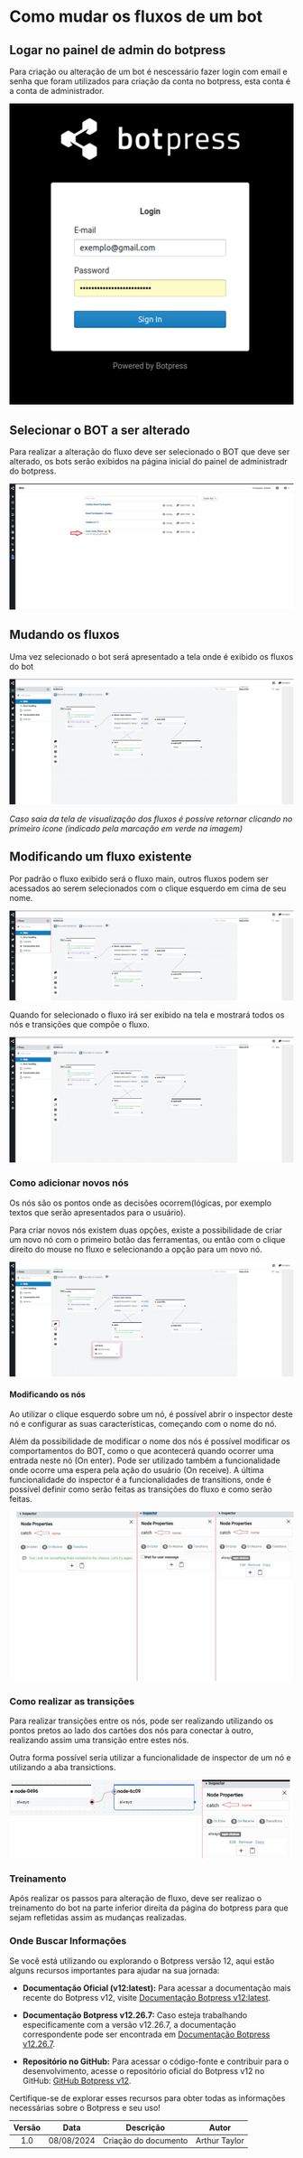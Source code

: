 # Como mudar os fluxos de um bot

## Logar no painel de admin do botpress

Para criação ou alteração de um bot é nescessário fazer login com email e senha que foram utilizados para criação da conta no botpress, esta conta é a conta de administrador.

![login](../images/login.png)

## Selecionar o BOT a ser alterado

Para realizar a alteração do fluxo deve ser selecionado o BOT que deve ser alterado, os bots serão exibidos na página inicial do painel de administradr do botpress.

![adminPanel](../images/adminPage.jpeg)

## Mudando os fluxos

Uma vez selecionado o bot será apresentado a tela onde é exibido os fluxos do bot

![workflow](../images/workflow.jpeg)

*Caso saia da tela de visualização dos fluxos é possíve retornar clicando no primeiro ícone (indicado pela marcação em verde na imagem)*

## Modificando um fluxo existente

Por padrão o fluxo exibido será o fluxo main, outros fluxos podem ser acessados ao serem selecionados com o clique esquerdo em cima de seu nome.

![flows](../images/flows.jpeg)

Quando for selecionado o fluxo irá ser exibido na tela e mostrará todos os nós e transições que compõe o fluxo.

![workflow](../images/workflow.jpeg)

### Como adicionar novos nós

Os nós são os pontos onde as decisões ocorrem(lógicas, por exemplo textos que serão apresentados para o usuário).

Para criar novos nós existem duas opções, existe a possibilidade de criar um novo nó com o primeiro botão das ferramentas, ou então com o clique direito do mouse no fluxo e selecionando a opção para um novo nó.

![criandoNós](../images/criarNodes.jpeg)

#### Modificando os nós 

Ao utilizar o clique esquerdo sobre um nó, é possível abrir o inspector deste nó e configurar as suas características, começando com o nome do nó. 

Além da possibilidade de modificar o nome dos nós é possível modificar os comportamentos do BOT, como o que acontecerá quando ocorrer uma entrada neste nó (On enter). Pode ser utilizado também a funcionalidade onde ocorre uma espera pela ação do usuário (On receive). A última funcionalidade do inspector é a funcionalidades de transitions, onde é possível definir como serão feitas as transições do fluxo e como serão feitas. 

![botaoCriarBot](../images/inspectorProperties.jpeg)

### Como realizar as transições

Para realizar transições entre os nós, pode ser realizando utilizando os pontos pretos ao lado dos cartões dos nós para conectar à outro, realizando assim uma transição entre estes nós. 

Outra forma possível seria utilizar a funcionalidade de inspector de um nó e utilizando a aba transictions. 

![criandoConexoes](../images/conexoesNodes.jpeg)

### Treinamento 

Após realizar os passos para alteração de fluxo, deve ser realizao o treinamento do bot na parte inferior direita da página do botpress para que sejam refletidas assim as mudanças realizadas.

### Onde Buscar Informações

Se você está utilizando ou explorando o Botpress versão 12, aqui estão alguns recursos importantes para ajudar na sua jornada:

- **Documentação Oficial (v12:latest):** Para acessar a documentação mais recente do Botpress v12, visite [Documentação Botpress v12:latest](https://v12.botpress.com/).

- **Documentação Botpress v12.26.7:** Caso esteja trabalhando especificamente com a versão v12.26.7, a documentação correspondente pode ser encontrada em [Documentação Botpress v12.26.7](http://botpress-docs.s3-website-us-east-1.amazonaws.com/docs/introduction/).

- **Repositório no GitHub:** Para acessar o código-fonte e contribuir para o desenvolvimento, acesse o repositório oficial do Botpress v12 no GitHub: [GitHub Botpress v12](https://github.com/botpress/v12).

Certifique-se de explorar esses recursos para obter todas as informações necessárias sobre o Botpress e seu uso!

| Versão |    Data    |                       Descrição                       |      Autor       |
| :----: | :--------: | :---------------------------------------------------: | :--------------: |
|  1.0   | 08/08/2024 |           Criação do documento                        |  Arthur Taylor  |